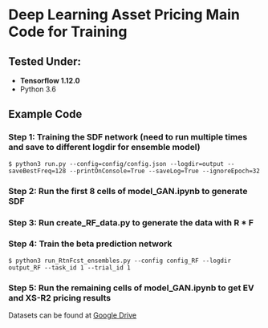 # Deep Learning Asset Pricing Main Code for Training

## Tested Under: 
* **Tensorflow 1.12.0**
* Python 3.6

## Example Code
### Step 1: Training the SDF network (need to run multiple times and save to different logdir for ensemble model)
	$ python3 run.py --config=config/config.json --logdir=output --saveBestFreq=128 --printOnConsole=True --saveLog=True --ignoreEpoch=32

### Step 2: Run the first 8 cells of model_GAN.ipynb to generate SDF

### Step 3: Run create_RF_data.py to generate the data with R * F

### Step 4: Train the beta prediction network
	$ python3 run_RtnFcst_ensembles.py --config config_RF --logdir output_RF --task_id 1 --trial_id 1

### Step 5: Run the remaining cells of model_GAN.ipynb to get EV and XS-R2 pricing results

Datasets can be found at [Google Drive](https://drive.google.com/drive/folders/1TrYzMUA_xLID5-gXOy_as8sH2ahLwz-l?usp=sharing)
